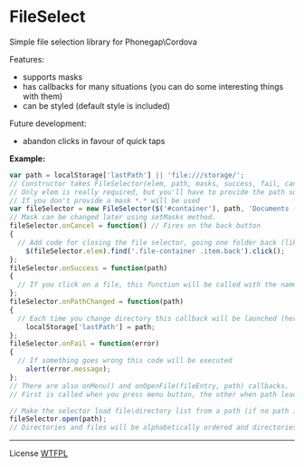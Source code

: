 # FileSelect
Simple file selection library for Phonegap\Cordova

Features:
- supports masks
- has callbacks for many situations (you can do some interesting things with them)
- can be styled (default style is included)

Future development:
- abandon clicks in favour of quick taps

<b>Example:</b>
```javascript
var path = localStorage['lastPath'] || 'file:///storage/';
// Constructor takes FileSelector(elem, path, masks, success, fail, cancel, menu, pathChanged, openFile)
// Only elem is really required, but you'll have to provide the path sooner or later anyway.
// If you don't provide a mask *.* will be used
var fileSelector = new FileSelector($('#container'), path, 'Documents (html, txt)|*.htm;*.html;*.txt|All files|*.*');
// Mask can be changed later using setMasks method.
fileSelector.onCancel = function() // Fires on the back button
{
  // Add code for closing the file selector, going one folder back (like below) or something else
	$(fileSelector.elem).find('.file-container .item.back').click();
};
fileSelector.onSuccess = function(path)
{
  // If you click on a file, this function will be called with the name of the file
};
fileSelector.onPathChanged = function(path)
{
  // Each time you change directory this callback will be launched (here we're saving lastpath in local storage)
	localStorage['lastPath'] = path;
};
fileSelector.onFail = function(error)
{
  // If something goes wrong this code will be executed
	alert(error.message);
};
// There are also onMenu() and onOpenFile(fileEntry, path) callbacks.
// First is called when you press menu button, the other when path leads to a file and not a directory.

// Make the selector load file\directory list from a path (if no path is provided, component will try using previous path)
fileSelector.open(path);
// Directories and files will be alphabetically ordered and directories will be listed before the files.
```
<hr/>
License <a href="http://www.wtfpl.net/about/">WTFPL</a>
